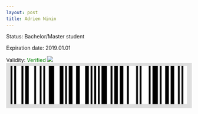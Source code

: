 ```yaml
---
layout: post
title: Adrien Ninin
---
```


Status: Bachelor/Master student

Expiration date: 2019.01.01

Validity: <font color="green"> Verified</font> 
![](/members/img/Adrien_Ninin.png)
![](/members/img/bar.png)
